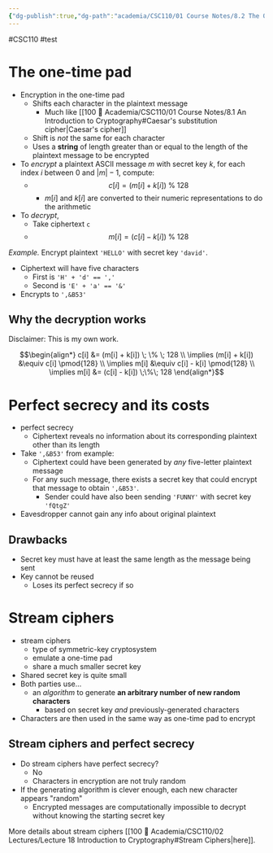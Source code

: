 ```yaml
---
{"dg-publish":true,"dg-path":"academia/CSC110/01 Course Notes/8.2 The One-Time Pad and Perfect Secrecy.md","permalink":"/academia/csc-110/01-course-notes/8-2-the-one-time-pad-and-perfect-secrecy/","created":"2023-10-26T18:54:54.239-07:00","updated":"2023-10-26T19:43:15.265-07:00"}
---
```


#CSC110 #test 
# The one-time pad

- Encryption in the one-time pad
	- Shifts each character in the plaintext message
		- Much like [[100 📒 Academia/CSC110/01 Course Notes/8.1 An Introduction to Cryptography#Caesar's substitution cipher\|Caesar's cipher]]
	- Shift is *not* the same for each character
	- Uses a **string** of length greater than or equal to the length of the plaintext message to be encrypted
- To *encrypt* a plaintext ASCII message $m$ with secret key $k$, for each index $i$ between 0 and $|m|-1$, compute:
	- $$c[i] = (m[i] + k[i]) \;\%\; 128$$
		- $m[i]$ and $k[i]$ are converted to their numeric representations to do the arithmetic
- To *decrypt*,
	- Take ciphertext `c`
	- $$m[i] = (c[i] - k[i]) \;\%\; 128$$

*Example.* Encrypt plaintext `'HELLO'` with secret key `'david'`.
- Ciphertext will have five characters
	- First is `'H' + 'd' == ','`
	- Second is `'E' + 'a' == '&'`
- Encrypts to `',&B53'`

## Why the decryption works

Disclaimer: This is my own work.

$$\begin{align*}
c[i] &= (m[i] + k[i]) \; \% \; 128 \\
\implies (m[i] + k[i]) &\equiv c[i] \pmod{128} \\
\implies m[i] &\equiv c[i] - k[i] \pmod{128} \\
\implies m[i] &= (c[i] - k[i]) \;\%\; 128
\end{align*}$$

# Perfect secrecy and its costs

- perfect secrecy
	- Ciphertext reveals no information about its corresponding plaintext other than its length
- Take `',&B53'` from example:
	- Ciphertext could have been generated by *any* five-letter plaintext message
	- For any such message, there exists a secret key that could encrypt that message to obtain `',&B53'`.
		- Sender could have also been sending `'FUNNY'` with secret key `'fQtgZ'`
- Eavesdropper cannot gain any info about original plaintext

## Drawbacks

- Secret key must have at least the same length as the message being sent
- Key cannot be reused
	- Loses its perfect secrecy if so

# Stream ciphers

- stream ciphers
	- type of symmetric-key cryptosystem
	- emulate a one-time pad
	- share a much smaller secret key
- Shared secret key is quite small
- Both parties use...
	- an *algorithm* to generate **an arbitrary number of new random characters**
		- based on secret key *and* previously-generated characters
- Characters are then used in the same way as one-time pad to encrypt

## Stream ciphers and perfect secrecy

- Do stream ciphers have perfect secrecy?
	- No
	- Characters in encryption are not truly random
- If the generating algorithm is clever enough, each new character appears "random"
	- Encrypted messages are computationally impossible to decrypt without knowing the starting secret key

More details about stream ciphers [[100 📒 Academia/CSC110/02 Lectures/Lecture 18 Introduction to Cryptography#Stream Ciphers\|here]].